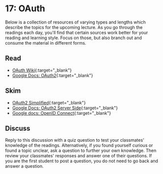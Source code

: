 17: OAuth 
======================================================================================

Below is a collection of resources of varying types and lengths which describe the topics for the upcoming lecture.  As you go through the readings each day, you'll find that certain sources work better for your reading and learning style. Focus on those, but also branch out and consume the material in different forms.

## Read
* [OAuth Wiki](https://en.wikipedia.org/wiki/OAuth){:target="_blank"}
* [Google Docs: OAuth2](https://developers.google.com/identity/protocols/OAuth2){:target="_blank"}

## Skim
* [OAuth2 Simplified](https://aaronparecki.com/oauth-2-simplified/){:target="_blank"}
* [Google Docs: OAuth2 Server Side](https://developers.google.com/identity/protocols/OAuth2WebServer){:target="_blank"}
* [Google docs: OpenID Connect](https://developers.google.com/identity/protocols/OpenIDConnect){:target="_blank"}

## Discuss

Reply to this discussion with a quiz question to test your classmates’ knowledge of the readings. Alternatively, if you found yourself curious or found a topic unclear, ask a question to further your own knowledge. Then review your classmates' responses and answer one of their questions. If you are the first student to post a question, you do not need to go back and answer a question.
